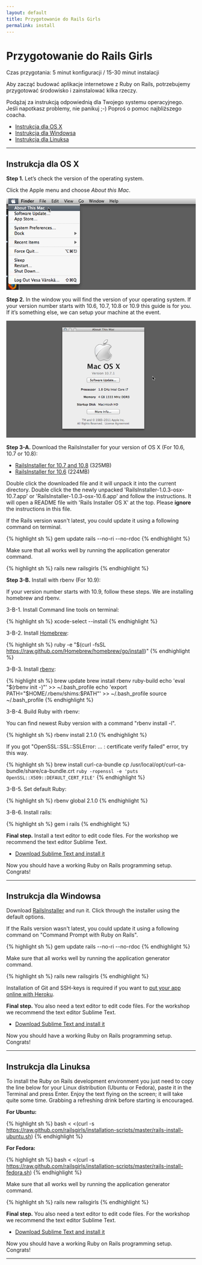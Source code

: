 ```yaml
---
layout: default
title: Przygotowanie do Rails Girls
permalink: install
---
```


# Przygotowanie do Rails Girls
<span class="muted">Czas przygotania: 5 minut konfiguracji / 15-30 minut instalacji</span>

Aby zacząć budować aplikacje internetowe z Ruby on Rails, potrzebujemy przygotować środowisko i zainstalować kilka rzeczy.

Podążaj za instrukcją odpowiednią dla Twojego systemu operacyjnego. Jeśli napotkasz problemy, nie panikuj ;-) Poproś o pomoc najbliższego coacha.

* [Instrukcja dla OS X](#instrukcja_dla_os_x)
* [Instrukcja dla Windowsa](#instrukcja_dla_windowsa)
* [Instrukcja dla Linuksa](#instrukcja_dla_linuksa)

<hr />

## <a name="instrukcja_dla_os_x"> Instrukcja dla OS X </a>


**Step 1.** Let&#8217;s check the version of the operating system.

Click the Apple menu and choose *About this Mac*.

![Apple menu](/images/1.png "Apple menu")

**Step 2.** In the window you will find the version of your operating system. If your version number starts with 10.6, 10.7, 10.8 or 10.9 this guide is for you. If it&#8217;s something else, we can setup your machine at the event.

![About this Mac dialog](/images/2.png "About this Mac dialog")

**Step 3-A.** Download the RailsInstaller for your version of OS X (For 10.6, 10.7 or 10.8):

* [RailsInstaller for 10.7 and 10.8](http://railsinstaller.s3.amazonaws.com/RailsInstaller-1.0.4-osx-10.7.app.tgz) <span class="muted">(325MB)</span>
* [RailsInstaller for 10.6](http://railsinstaller.s3.amazonaws.com/RailsInstaller-1.0.4-osx-10.6.app.tgz) <span class="muted">(224MB)</span>

Double click the downloaded file and it will unpack it into the current directory. Double click the the newly unpacked 'RailsInstaller-1.0.3-osx-10.7.app' or 'RailsInstaller-1.0.3-osx-10.6.app' and follow the instructions. It will open a README file with 'Rails Installer OS X' at the top. Please **ignore** the instructions in this file.

If the Rails version wasn't latest, you could update it using a following command on terminal.

{% highlight sh %}
gem update rails --no-ri --no-rdoc
{% endhighlight %}

Make sure that all works well by running the application generator command.

{% highlight sh %}
rails new railsgirls
{% endhighlight %}

**Step 3-B.** Install with rbenv (For 10.9):

If your version number starts with 10.9, follow these steps. We are installing homebrew and rbenv.

3-B-1. Install Command line tools on terminal:

{% highlight sh %}
xcode-select --install
{% endhighlight %}

3-B-2. Install [Homebrew](http://brew.sh/):

{% highlight sh %}
ruby -e "$(curl -fsSL https://raw.github.com/Homebrew/homebrew/go/install)"
{% endhighlight %}

3-B-3. Install [rbenv](https://github.com/sstephenson/rbenv):

{% highlight sh %}
brew update
brew install rbenv ruby-build
echo 'eval "$(rbenv init -)"' >> ~/.bash_profile
echo 'export PATH="$HOME/.rbenv/shims:$PATH"' >> ~/.bash_profile
source ~/.bash_profile
{% endhighlight %}

3-B-4. Build Ruby with rbenv:

You can find newest Ruby version with a command "rbenv install -l".

{% highlight sh %}
rbenv install 2.1.0
{% endhighlight %}

If you got "OpenSSL::SSL::SSLError: ... : certificate verify failed" error, try this way.

{% highlight sh %}
brew install curl-ca-bundle
cp /usr/local/opt/curl-ca-bundle/share/ca-bundle.crt `ruby -ropenssl -e 'puts OpenSSL::X509::DEFAULT_CERT_FILE'`
{% endhighlight %}

3-B-5. Set default Ruby:

{% highlight sh %}
rbenv global 2.1.0
{% endhighlight %}

3-B-6. Install rails:

{% highlight sh %}
gem i rails
{% endhighlight %}

**Final step.** Install a text editor to edit code files. For the workshop we recommend the text editor Sublime Text.

* [Download Sublime Text and install it](http://www.sublimetext.com/2)

Now you should have a working Ruby on Rails programming setup. Congrats!

<hr />

## <a name="instrukcja_dla_windowsa"> Instrukcja dla Windowsa </a>

Download [RailsInstaller](https://github.com/railsinstaller/railsinstaller-windows/releases/download/2.2.2/railsinstaller-2.2.2.exe) and run it. Click through the installer using the default options.

If the Rails version wasn't latest, you could update it using a following command on "Command Prompt with Ruby on Rails".

{% highlight sh %}
gem update rails --no-ri --no-rdoc
{% endhighlight %}

Make sure that all works well by running the application generator command.

{% highlight sh %}
rails new railsgirls
{% endhighlight %}

Installation of Git and SSH-keys is required if you want to [put your app online with Heroku](/heroku).

**Final step.** You also need a text editor to edit code files. For the workshop we recommend the text editor Sublime Text.

* [Download Sublime Text and install it](http://www.sublimetext.com/2)

Now you should have a working Ruby on Rails programming setup. Congrats!

<hr />

## <a name="instrukcja_dla_linuksa"> Instrukcja dla Linuksa </a>

To install the Ruby on Rails development environment you just need to copy the line below for your Linux distribution (Ubuntu or Fedora), paste it in the Terminal and press Enter. Enjoy the text flying on the screen; it will take quite some time. Grabbing a refreshing drink before starting is encouraged.

**For Ubuntu:**

{% highlight sh %}
bash < <(curl -s https://raw.github.com/railsgirls/installation-scripts/master/rails-install-ubuntu.sh)
{% endhighlight %}

**For Fedora:**

{% highlight sh %}
bash < <(curl -s https://raw.github.com/railsgirls/installation-scripts/master/rails-install-fedora.sh)
{% endhighlight %}

Make sure that all works well by running the application generator command.

{% highlight sh %}
rails new railsgirls
{% endhighlight %}

**Final step.** You also need a text editor to edit code files. For the workshop we recommend the text editor Sublime Text.

* [Download Sublime Text and install it](http://www.sublimetext.com/2)

Now you should have a working Ruby on Rails programming setup. Congrats!

<hr />

